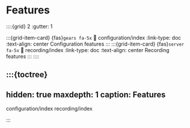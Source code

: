 # Features

::::{grid} 2
:gutter: 1

:::{grid-item-card} {fas}`gears fa-5x`
:link: configuration/index
:link-type: doc
:text-align: center
Configuration features
:::
:::{grid-item-card} {fas}`server fa-5x`
:link: recording/index
:link-type: doc
:text-align: center
Recording features
:::
::::

:::{toctree}
---
hidden: true
maxdepth: 1
caption:  Features
---

configuration/index
recording/index

:::
